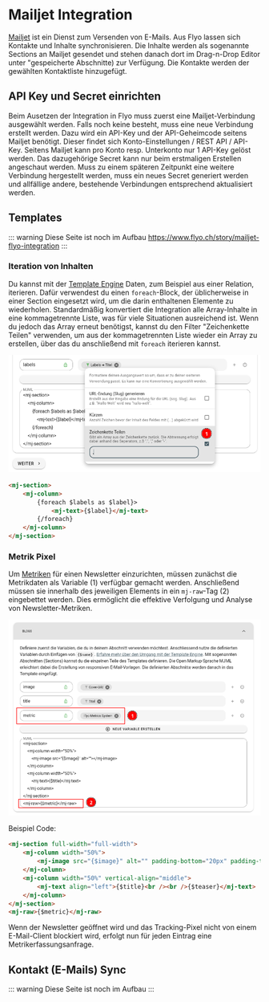 # Mailjet Integration

[Mailjet](https://mailjet.com) ist ein Dienst zum Versenden von E-Mails. Aus Flyo lassen sich Kontakte und Inhalte synchronisieren. Die Inhalte werden als sogenannte Sections an Mailjet gesendet und stehen danach dort im Drag-n-Drop Editor unter "gespeicherte Abschnitte) zur Verfügung. Die Kontakte werden der gewählten Kontaktliste hinzugefügt.

## API Key und Secret einrichten

Beim Ausetzen der Integration in Flyo muss zuerst eine Mailjet-Verbindung ausgewählt werden. Falls noch keine besteht, muss eine neue Verbindung erstellt werden. Dazu wird ein API-Key und der API-Geheimcode seitens Mailjet benötigt. Dieser findet sich Konto-Einstellungen / REST API / API-Key.
Seitens Mailjet kann pro Konto resp. Unterkonto nur 1 API-Key gelöst werden. Das dazugehörige Secret kann nur beim erstmaligen Erstellen angeschaut werden. Muss zu einem späteren Zeitpunkt eine weitere Verbindung hergestellt werden, muss ein neues Secret generiert werden und allfällige andere, bestehende Verbindungen entsprechend aktualisiert werden.

## Templates

::: warning Diese Seite ist noch im Aufbau
https://www.flyo.ch/story/mailjet-flyo-integration
:::

### Iteration von Inhalten

Du kannst mit der [Template Engine](../infos/template.md) Daten, zum Beispiel aus einer Relation, iterieren. Dafür verwendest du einen `foreach`-Block, der üblicherweise in einer Section eingesetzt wird, um die darin enthaltenen Elemente zu wiederholen. Standardmäßig konvertiert die Integration alle Array-Inhalte in eine kommagetrennte Liste, was für viele Situationen ausreichend ist. Wenn du jedoch das Array erneut benötigst, kannst du den Filter "Zeichenkette Teilen" verwenden, um aus der kommagetrennten Liste wieder ein Array zu erstellen, über das du anschließend mit `foreach` iterieren kannst.

![Explode](assets/mailjet/array-foreach.png)

```html
<mj-section>
    <mj-column>
        {foreach $labels as $label}>
            <mj-text>{$label}</mj-text>
        {/foreach}
    </mj-column>
</mj-section>
```

### Metrik Pixel

Um [Metriken](../infos/metrics.md) für einen Newsletter einzurichten, müssen zunächst die Metrikdaten als Variable (1) verfügbar gemacht werden. Anschließend müssen sie innerhalb des jeweiligen Elements in ein `mj-raw`-Tag (2) eingebettet werden. Dies ermöglicht die effektive Verfolgung und Analyse von Newsletter-Metriken.

![Alle benötigten Bedienflächen](assets/mailjet/mjml-metric.png)

Beispiel Code:

```html
<mj-section full-width="full-width">
    <mj-column width="50%">
        <mj-image src="{$image}" alt="" padding-bottom="20px" padding-top="20px"></mj-image>
    </mj-column>
    <mj-column width="50%" vertical-align="middle">
        <mj-text align="left">{$title}<br /><br />{$teaser}</mj-text>
    </mj-column>
</mj-section>
<mj-raw>{$metric}</mj-raw>
```

Wenn der Newsletter geöffnet wird und das Tracking-Pixel nicht von einem E-Mail-Client blockiert wird, erfolgt nun für jeden Eintrag eine Metrikerfassungsanfrage.

## Kontakt (E-Mails) Sync

::: warning Diese Seite ist noch im Aufbau
:::
